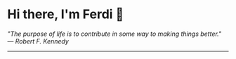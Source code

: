 <h1>Hi there, I'm Ferdi 👋</h1>

<p><em>
  "The purpose of life is to contribute in some way to making things better." — Robert F. Kennedy
</em></p>

---
